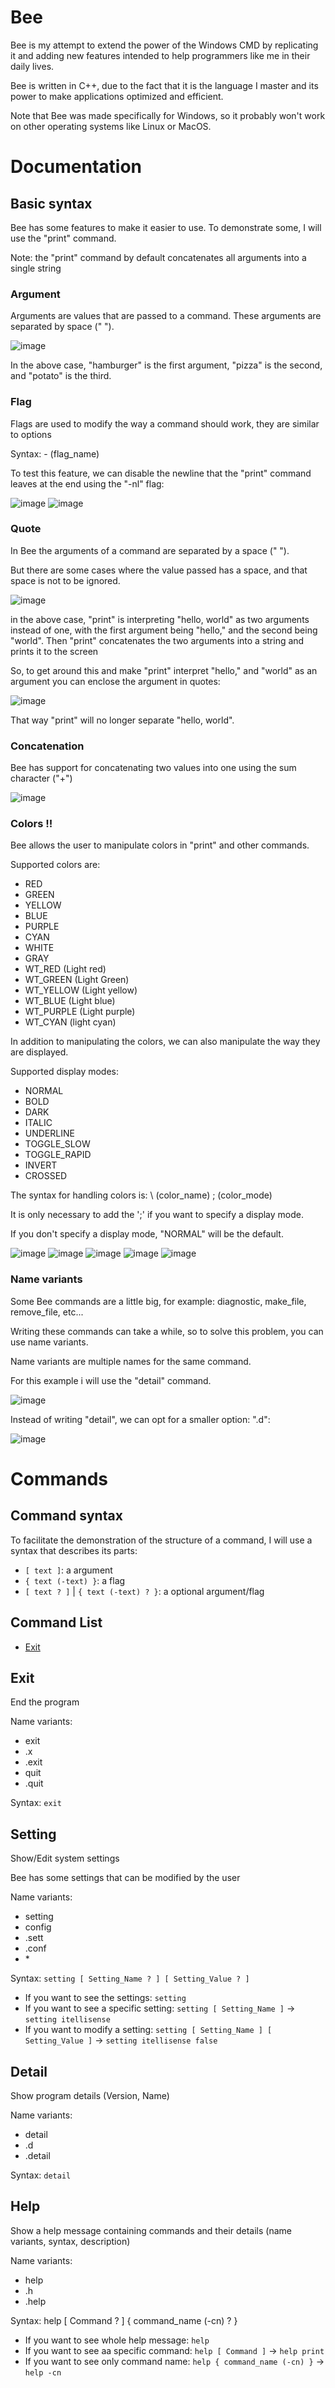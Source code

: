 # Bee

Bee is my attempt to extend the power of the Windows
CMD by replicating it and adding new features
intended to help programmers like me in their
daily lives.

Bee is written in C++, due to the fact that 
it is the language I master and its power to make 
applications optimized and efficient.

Note that Bee was made specifically for Windows, 
so it probably won't work on other operating 
systems like Linux or MacOS.







# Documentation

## Basic syntax

Bee has some features to make it easier to use.
To demonstrate some, I will use the "print" command.

Note: the "print" command by default concatenates all arguments into a single string


### Argument

Arguments are values that are passed to a command.
These arguments are separated by space (" ").


![image](https://user-images.githubusercontent.com/103616110/188334916-ab9d472c-0ae9-4921-97e5-970fd3c24b02.png)


In the above case, "hamburger" is the first argument, "pizza" is the second, and "potato" is the third.


### Flag

Flags are used to modify the way a command should work, they are similar to options

Syntax: - (flag_name)

To test this feature, we can disable the newline that the "print" command leaves at the end using the "-nl" flag:


![image](https://user-images.githubusercontent.com/103616110/188335152-270580a9-8201-49c1-957c-234c1e016a1a.png)
![image](https://user-images.githubusercontent.com/103616110/188335144-78213027-949d-4970-95be-a85d1b3bdf60.png)


### Quote

In Bee the arguments of a command are separated by a space (" ").

But there are some cases where the value passed has a space, 
and that space is not to be ignored.


![image](https://user-images.githubusercontent.com/103616110/188333221-41d63041-8c7a-48e0-bf4e-5236a876e65f.png)


in the above case, "print" is interpreting "hello, world" as two arguments instead of one, with the first argument being "hello," and the second being "world".
Then "print" concatenates the two arguments into a string and prints it to the screen

So, to get around this and make "print" interpret "hello," and "world" as an argument you can enclose the argument in quotes:


![image](https://user-images.githubusercontent.com/103616110/188333424-7c3d0ca6-e307-4814-9ad7-8a94efd5f212.png)


That way "print" will no longer separate "hello, world".


### Concatenation

Bee has support for concatenating two values into one using the sum character ("+")


![image](https://user-images.githubusercontent.com/103616110/188333622-b7157e18-cbf8-425f-ae3e-ca02ca034124.png)


### Colors !!

Bee allows the user to manipulate colors in "print" and other commands.

Supported colors are:

- RED
- GREEN
- YELLOW
- BLUE
- PURPLE
- CYAN
- WHITE
- GRAY
- WT_RED    (Light red)
- WT_GREEN  (Light Green)
- WT_YELLOW (Light yellow)
- WT_BLUE   (Light blue)
- WT_PURPLE (Light purple)
- WT_CYAN   (light cyan)

In addition to manipulating the colors, we can also manipulate the way they are displayed.

Supported display modes:
- NORMAL
- BOLD
- DARK
- ITALIC
- UNDERLINE
- TOGGLE_SLOW
- TOGGLE_RAPID
- INVERT
- CROSSED

The syntax for handling colors is: \ (color_name) ; (color_mode)

It is only necessary to add the ';' if you want to specify a display mode.

If you don't specify a display mode, "NORMAL" will be the default.


![image](https://user-images.githubusercontent.com/103616110/188334299-742164d3-fced-4009-a5ac-d6828c41ab08.png)
![image](https://user-images.githubusercontent.com/103616110/188334313-eaf4a2d6-d417-4576-8aac-3869e4a4591e.png)
![image](https://user-images.githubusercontent.com/103616110/188334440-bf041e42-b7f1-47b6-87c3-771c8b859d49.png)
![image](https://user-images.githubusercontent.com/103616110/188334442-48d065d3-0443-4ea7-8580-b392c93ed098.png)
![image](https://user-images.githubusercontent.com/103616110/188334443-ee175662-fc99-4003-b04c-216e37919356.png)


### Name variants

Some Bee commands are a little big, for example: diagnostic, make_file, remove_file, etc...

Writing these commands can take a while, so to solve this problem, you can use name variants.

Name variants are multiple names for the same command.

For this example i will use the "detail" command.


![image](https://user-images.githubusercontent.com/103616110/188334774-ec634e94-aedc-4b9e-b32f-ef8b2555a1b3.png)


Instead of writing "detail", we can opt for a smaller option: ".d":


![image](https://user-images.githubusercontent.com/103616110/188334819-b6e8409c-cc0b-465e-a6e5-b35fcd8110c8.png)


# Commands

## Command syntax

To facilitate the demonstration of the structure of a command, I will use a syntax that describes its parts:

- `[ text ]`: a argument
- `{ text (-text) }`: a flag
- `[ text ? ]` | `{ text (-text) ? }`: a optional argument/flag

## Command List

- [Exit](https://github.com/MarvinMarjan/Bee/edit/master/README.md#exit)
  
  
  
## Exit

End the program

Name variants:
- exit
- .x
- .exit
- quit
- .quit

Syntax:
`exit`

## Setting

Show/Edit system settings

Bee has some settings that can be modified by the user

Name variants:
- setting
- config
- .sett
- .conf
- \*

Syntax: `setting [ Setting_Name ? ] [ Setting_Value ? ]`

- If you want to see the settings: `setting`
- If you want to see a specific setting: `setting [ Setting_Name ]` -> `setting itellisense`
- If you want to modify a setting: `setting [ Setting_Name ] [ Setting_Value ]` -> `setting itellisense false`

## Detail

Show program details (Version, Name)

Name variants:
- detail
- .d
- .detail

Syntax: `detail`

## Help

Show a help message containing commands and their details (name variants, syntax, description)

Name variants:
- help
- .h
- .help

Syntax: help [ Command ? ] { command_name (-cn) ? }

- If you want to see whole help message: `help`
- If you want to see aa specific command: `help [ Command ]` -> `help print`
- If you want to see only command name: `help { command_name (-cn) }` -> `help -cn`
